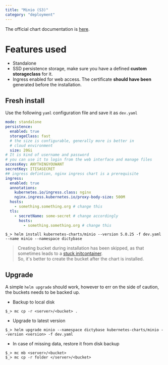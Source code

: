 ```yaml
---
title: "Minio (S3)"
category: "deployment"
---
```


The official chart documentation is [here](https://hub.kubeapps.com/charts/stable/minio).
# Features used
- Standalone
- SSD persistence storage, make sure you have a defined **custom storageclass** for it.
- Ingress enabled for web access. The certificate **should have been** generated before the installation.

## Fresh install
Use the following `yaml` configuration file and save it as `dev.yaml`

```yaml
mode: standalone
persistence:
  enabled: true
  storageClass: fast
  # the size is configurable, generally more is better in
  # cloud environment
  size: 20Gi
# It is kind of username and password
# you can use it to login from the web interface and manage files
accessKey: ANYTHINGYOUWANT
secretKey: ITISASECRET
## ingress defintion, nginx ingress chart is a prerequisite
ingress:
  enabled: true
  annotations:
    kubernetes.io/ingress.class: nginx
    nginx.ingress.kubernetes.io/proxy-body-size: 500M
  hosts:
    - something.something.org # change this
  tls:
    - secretName: some-secret # change accordingly
      hosts:
        - something.something.org # change this
```

```shell
$_> helm install kubernetes-charts/minio --version 5.0.25 -f dev.yaml --name minio --namespace dictybase
```

> Creating bucket during installation has been skipped, as that 
> sometimes leads to a [stuck initcontainer](https://github.com/helm/charts/issues/14014).   
> So, it's better to create the bucket after the chart is installed.

## Upgrade
A simple `helm upgrade` should work, however to err on the side of caution, the buckets needs to be
backed up.    
- Backup to local disk

```shell
$_> mc cp -r <server>/<bucket> . 
```

- Upgrade to latest version

```shell
$_> helm upgrade minio --namespace dictybase kubernetes-charts/minio --version <version> -f dev.yaml
```

- In case of missing data, restore it from disk backup

```shell
$_> mc mb <server>/<bucket>
$_> mc cp -r folder </server>/<bucket>
```
